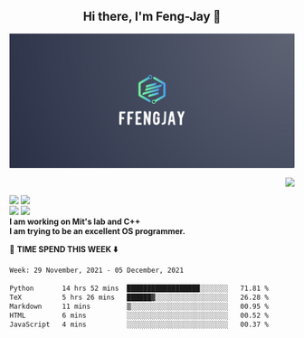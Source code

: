 <h2 align="center"> Hi there, I'm Feng-Jay 👋 </h2>  

![](https://github.com/Feng-Jay/DataStruct/blob/master/Image/1.png)  

<img align="right" src="https://github-readme-stats.vercel.app/api?username=Feng-Jay&show_icons=true&icon_color=CE1D2D&text_color=718096&bg_color=ffffff&hide_title=true" />


&emsp;

![](https://visitor-badge.glitch.me/badge?page_id=Feng-Jay.readme)
![](https://img.shields.io/badge/Concentrate-Cpp-blue)  
![](https://img.shields.io/badge/Rust-primer-orange)
![](https://img.shields.io/badge/Target-OS-9cf)  
**I am working on Mit's lab and C++**  
**I am trying to be an excellent OS programmer.**  


📘 **TIME SPEND THIS WEEK ⬇️**
<!--START_SECTION:waka-->
```text
Week: 29 November, 2021 - 05 December, 2021

Python       14 hrs 52 mins  ██████████████████░░░░░░░   71.81 % 
TeX          5 hrs 26 mins   ██████▓░░░░░░░░░░░░░░░░░░   26.28 % 
Markdown     11 mins         ▒░░░░░░░░░░░░░░░░░░░░░░░░   00.95 % 
HTML         6 mins          ░░░░░░░░░░░░░░░░░░░░░░░░░   00.52 % 
JavaScript   4 mins          ░░░░░░░░░░░░░░░░░░░░░░░░░   00.37 % 
```
<!--END_SECTION:waka-->
